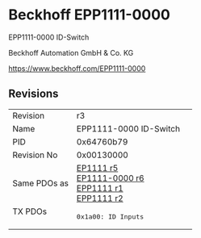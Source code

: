 # Beckhoff EPP1111-0000

EPP1111-0000 ID-Switch

Beckhoff Automation GmbH & Co. KG

https://www.beckhoff.com/EPP1111-0000

## Revisions
<table>
<tr >
<td>Revision</td>
<td><div class="foo">r3</div></td>
</tr>
<tr >
<td>Name</td>
<td><div class="foo">EPP1111-0000 ID-Switch</div></td>
</tr>
<tr >
<td>PID</td>
<td><div class="foo">0x64760b79</div></td>
</tr>
<tr >
<td>Revision No</td>
<td>0x00130000</td>
</tr>
<tr >
<td>Same PDOs as</td>
<td><a href="EP1111">EP1111 r5</a><br/><a href="EP1111-0000">EP1111-0000 r6</a><br/><a href="EPP1111">EPP1111 r1</a><br/><a href="EPP1111">EPP1111 r2</a></td>
</tr>
<tr class="txpdo pdosection">
<td rowspan=1 valign=top>TX PDOs</td>
<td><pre>0x1a00: ID Inputs</pre></td>
<td></td>
</tr>
</table>
